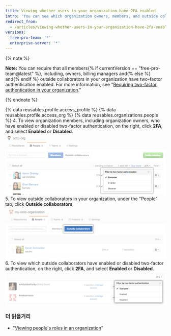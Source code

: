 ```yaml
---
title: Viewing whether users in your organization have 2FA enabled
intro: 'You can see which organization owners, members, and outside collaborators have enabled two-factor authentication.'
redirect_from:
  - /articles/viewing-whether-users-in-your-organization-have-2fa-enabled
versions:
  free-pro-team: '*'
  enterprise-server: '*'
---
```


{% note %}

**Note:** You can require that all members{% if currentVersion == "free-pro-team@latest" %}, including, owners, billing managers and{% else %} and{% endif %} outside collaborators in your organization have two-factor authentication enabled. For more information, see "[Requiring two-factor authentication in your organization](/articles/requiring-two-factor-authentication-in-your-organization)."

{% endnote %}

{% data reusables.profile.access_profile %}
{% data reusables.profile.access_org %}
{% data reusables.organizations.people %}
4. To view organization members, including organization owners, who have enabled or disabled two-factor authentication, on the right, click **2FA**, and select **Enabled** or **Disabled**. ![filter-org-members-by-2fa](/assets/images/help/2fa/filter-org-members-by-2fa.png)
5. To view outside collaborators in your organization, under the "People" tab, click **Outside collaborators**. ![select-outside-collaborators](/assets/images/help/organizations/select-outside-collaborators.png)
6. To view which outside collaborators have enabled or disabled two-factor authentication, on the right, click **2FA**, and select **Enabled** or **Disabled**. ![filter-outside-collaborators-by-2fa](/assets/images/help/2fa/filter-outside-collaborators-by-2fa.png)

### 더 읽을거리

- "[Viewing people's roles in an organization](/articles/viewing-people-s-roles-in-an-organization)"

